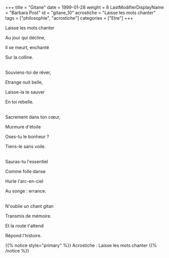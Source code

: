 +++
title = "Gitane"
date = 1999-01-28
weight = 8
LastModifierDisplayName = "Barbara Post"
id = "gitane_10"
acrostiche = "Laisse les mots chanter"
tags = ["philosophie", "acrostiche"]
categories = ["Etre"]
+++

Laisse les mots chanter

Au jour qui décline,

Il se meurt, enchanté

Sur la colline.

 \
Souviens-toi de rêver,

Etrange nuit belle,

Laisse-la te sauver

En toi rebelle.

 \
Sacrement dans ton cœur,

Murmure d'étoile

Oses-tu le bonheur ?

Tiens-le sans voile.

 \
Sauras-tu l'essentiel

Comme folle danse

Hurle l'arc-en-ciel

Au songe : errance.

 \
N'oublie un chant gitan

Transmis de mémoire.

Et la route t'attend

Répond l'histoire.

{{% notice style="primary" %}}
Acrostiche : Laisse les mots chanter
{{% /notice %}}
